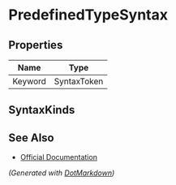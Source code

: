 # PredefinedTypeSyntax

## Properties

| Name    | Type        |
| ------- | ----------- |
| Keyword | SyntaxToken |

## SyntaxKinds

## See Also

* [Official Documentation](https://docs.microsoft.com/en-us/dotnet/api/microsoft.codeanalysis.csharp.syntax.predefinedtypesyntax)


*\(Generated with [DotMarkdown](http://github.com/JosefPihrt/DotMarkdown)\)*